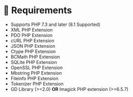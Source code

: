 # 🚩 Requirements

* Supports PHP 7.3 and later (8.1 Supported)
* XML PHP Extension
* PDO PHP Extension
* cURL PHP Extension
* JSON PHP Extension
* Ctype PHP Extension
* BCMath PHP Extension
* SQLite PHP Extension
* OpenSSL PHP Extension
* Mbstring PHP Extension
* Fileinfo PHP Extension
* Tokenizer PHP Extension
* GD Library (>=2.0) **OR** Imagick PHP extension (>=6.5.7)
